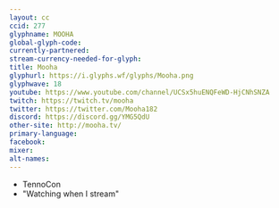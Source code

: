 ```yaml
---
layout: cc
ccid: 277
glyphname: MOOHA
global-glyph-code: 
currently-partnered: 
stream-currency-needed-for-glyph: 
title: Mooha
glyphurl: https://i.glyphs.wf/glyphs/Mooha.png
glyphwave: 18
youtube: https://www.youtube.com/channel/UCSx5huENQFeWD-HjCNhSNZA
twitch: https://twitch.tv/mooha
twitter: https://twitter.com/Mooha182
discord: https://discord.gg/YMG5QdU
other-site: http://mooha.tv/
primary-language: 
facebook: 
mixer: 
alt-names: 
---
```

* TennoCon
* "Watching when I stream"
